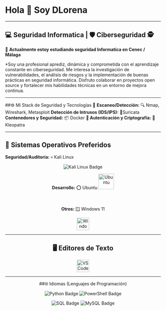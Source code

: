 # Hola 👋 Soy DLorena
---
                                                    
##  💻  Seguridad Informatica | 🛡️ Ciberseguridad 🕵️

🌱 **Actualmente estoy estudiando seguridad Informatica en Cenec / Málaga**

*Soy una profesional aprediz, dinámica y comprometida con el aprendizaje constante en ciberseguridad. Me interesa la investigación de vulnerabilidades, el análisis de riesgos y la implementación de buenas prácticas en seguridad informática. Disfruto colaborar en proyectos open source y fortalecer mis habilidades técnicas en un entorno de mejora continua.

---
                                                           
##⚙️ Mi Stack de Seguridad y Tecnologías 🚨
**Escaneo/Detección:** 🔍 Nmap, Wireshark, Metasploit
**Detección de Intrusos (IDS/IPS):** 👀Suricata
**Contenedores y Seguridad:** 📦 Docker
**🔑 Autenticación y Criptografía:** 🔐Kleopatra 

---
                                                             
## 🐧 Sistemas Operativos Preferidos
**Seguridad/Auditoría:** 💀 Kali Linux
<div align="center">
  
  <img src="https://img.shields.io/badge/Kali%20Linux-557C94?style=for-the-badge&logo=kali-linux&logoColor=white" alt="Kali Linux Badge"/>
  
  <br> 

**Desarrollo:** ⭕ Ubuntu
<img src="https://cdn.jsdelivr.net/gh/devicons/devicon/icons/ubuntu/ubuntu-plain.svg" alt="Ubuntu" width="50" height="50"/>
  
  <br> 

**Otros:** 🪟 Windows 11
<p align="center">
  <img src="https://cdn.jsdelivr.net/gh/devicons/devicon/icons/windows8/windows8-original.svg" alt="Windows" width="40" height="40"/>
</p>

---
##  🖥️ Editores de Texto

<p align="center"> 
<img src="https://cdn.jsdelivr.net/gh/devicons/devicon/icons/vscode/vscode-original.svg" alt="VS Code" width="40" height="40"/>

---
##🌐 Idiomas (Lenguajes de Programación)

<p aling="center">
<img src="https://img.shields.io/badge/Python-3776AB?style=for-the-badge&logo=python&logoColor=white" alt="Python Badge"/>
  <img src="https://img.shields.io/badge/PowerShell-5391FE?style=for-the-badge&logo=powershell&logoColor=white" alt="PowerShell Badge"/>
</p>
<p align="center">
  <img src="https://img.shields.io/badge/SQL-000000?style=for-the-badge&logo=sqlite&logoColor=white" alt="SQL Badge"/>
  <img src="https://img.shields.io/badge/MySQL-4479A1?style=for-the-badge&logo=mysql&logoColor=white" alt="MySQL Badge"/>
</p>
                                                          
